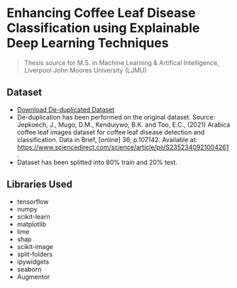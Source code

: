 # Enhancing Coffee Leaf Disease Classification using Explainable Deep Learning Techniques

> Thesis source for M.S. in Machine Learning & Artifical Intelligence, Liverpool John Moores University (LJMU)

## Dataset

- [Download De-duplicated Dataset](https://drive.google.com/file/d/1Iyw1oVjBeDA2WcHvtFrGezDpcJM77T8_/view?usp=sharing)
- De-duplication has been performed on the original dataset. Source: Jepkoech, J., Mugo, D.M., Kenduiywo, B.K. and Too, E.C., (2021) Arabica coffee leaf images dataset for coffee leaf disease detection and classification. Data in Brief, [online] 36, p.107142. Available at: https://www.sciencedirect.com/science/article/pii/S2352340921004261.
- Dataset has been splitted into 80% train and 20% test. 

## Libraries Used

- tensorflow
- numpy
- scikit-learn
- matplotlib
- lime
- shap
- scikit-image
- split-folders
- ipywidgets
- seaborn
- Augmentor
